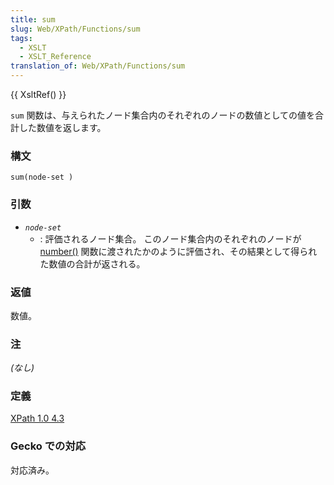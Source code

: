 ```yaml
---
title: sum
slug: Web/XPath/Functions/sum
tags:
  - XSLT
  - XSLT_Reference
translation_of: Web/XPath/Functions/sum
---
```

{{ XsltRef() }}

`sum` 関数は、与えられたノード集合内のそれぞれのノードの数値としての値を合計した数値を返します。

### 構文

    sum(node-set )

### 引数

- _`node-set`_
  - : 評価されるノード集合。 このノード集合内のそれぞれのノードが [number()](/ja/XPath/Functions/number) 関数に渡されたかのように評価され、その結果として得られた数値の合計が返される。

### 返値

数値。

### 注

_(なし)_

### 定義

[XPath 1.0 4.3](https://www.w3.org/TR/xpath#function-sum)

### Gecko での対応

対応済み。
